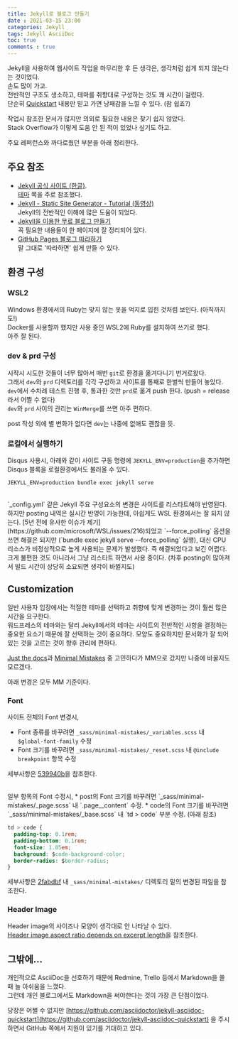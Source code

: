 ```yaml
---
title: Jekyll로 블로그 만들기  
date : 2021-03-15 23:00  
categories: Jekyll  
tags: Jekyll AsciiDoc 
toc: true  
comments : true  
---
```


Jekyll을 사용하여 웹사이트 작업을 마무리한 후 든 생각은, 생각처럼 쉽게 되지 않는다는 것이었다.  
손도 많이 가고.  
전반적인 구조도 생소하고, 테마를 취향대로 구성하는 것도 꽤 시간이 걸렸다.  
단순히 [Quickstart](https://jekyllrb.com/docs/) 내용만 믿고 가면 낭패감을 느낄 수 있다. (참 쉽죠?)  

작업시 참조한 문서가 많지만 의외로 필요한 내용은 찾기 쉽지 않았다.  
Stack Overflow가 이렇게 도움 안 된 적이 있었나 싶기도 하고.

주요 레퍼런스와 까다로웠던 부분을 아래 정리한다.


## 주요 참조
* [Jekyll 공식 사이트 (한글)](https://jekyllrb-ko.com/).  
  [테마](http://jekyllrb-ko.github.io/docs/themes/) 쪽을 주로 참조했다.
* [Jekyll - Static Site Generator - Tutorial (동영상)](https://www.youtube.com/playlist?list=PLLAZ4kZ9dFpOPV5C5Ay0pHaa0RJFhcmcB)  
  Jekyll의 전반적인 이해에 많은 도움이 되었다.
* [Jekyll을 이용한 무료 블로그 만들기](https://wepplication.github.io/programming/jekyll/)  
  꼭 필요한 내용들이 한 페이지에 잘 정리되어 있다.
* [GitHub Pages 블로그 따라하기](https://devinlife.com/howto/#1-github-pages-%EB%B8%94%EB%A1%9C%EA%B7%B8-%EB%94%B0%EB%9D%BC%ED%95%98%EA%B8%B0)  
  말 그대로 '따라하면' 쉽게 만들 수 있다.


## 환경 구성

### WSL2
Windows 환경에서의 Ruby는 맞지 않는 옷을 억지로 입힌 것처럼 보인다. (아직까지도!)  
Docker를 사용할까 했지만 사용 중인 WSL2에 Ruby를 설치하여 쓰기로 했다.  
아주 잘 된다.

### dev & prd 구성
시작시 시도한 것들이 너무 많아서 매번 `git`로 환경을 옮겨다니기 번거로왔다.  
그래서 `dev`와 `prd` 디렉토리를 각각 구성하고 사이트를 통째로 한벌씩 만들어 놓았다.  
`dev`에서 수차례 테스트 진행 후, 통과한 것만 `prd`로 옮겨 push 한다. (push = release 라서 어쩔 수 없다)  
`dev`와 `prd` 사이의 관리는 `WinMerge`를 쓰면 아주 편하다.

post 작성 외에 별 변화가 없다면 `dev`는 나중에 없애도 괜찮을 듯.

### 로컬에서 실행하기
Disqus 사용시, 아래와 같이 사이트 구동 명령에 `JEKYLL_ENV=production`을 추가하면 Disqus 블록을 로컬환경에서도 불러올 수 있다.

```
JEKYLL_ENV=production bundle exec jekyll serve
```
<br/>
`_config.yml` 같은 Jekyll 주요 구성요소의 변경은 사이트를 리스타트해야 반영된다. 하지만 posting 내역은 실시간 반영이 가능한데, 아쉽게도 WSL 환경에서는 잘 되지 않는다.  
[5년 전에 유사한 이슈가 제기](https://github.com/microsoft/WSL/issues/216)되었고  `--force_polling` 옵션을 쓰면 해결은 되지만 (`bundle exec jekyll serve --force_polling` 실행), 대신 CPU 리소스가 비정상적으로 높게 사용되는 문제가 발생했다. 즉 해결되었다고 보긴 어렵다.    
크게 불편한 것도 아니라서 그냥 리스타트 하면서 사용 중이다. (차후 posting이 많아져서 빌드 시간이 상당히 소요되면 생각이 바뀔지도)


## Customization
일반 사용자 입장에서는 적절한 테마를 선택하고 취향에 맞게 변경하는 것이 훨씬 많은 시간을 요구한다.  
워드프레스의 테마와는 달리 Jekyll에서의 테마는 사이트의 전반적인 사항을 결정하는 중요한 요소기 때문에 잘 선택하는 것이 중요하다. 모양도 중요하지만 문서화가 잘 되어있는 것을 고르는 것이 향후 관리에 편하다.  

[Just the docs](https://pmarsceill.github.io/just-the-docs/)과 [Minimal Mistakes](https://mmistakes.github.io/minimal-mistakes/) 중 고민하다가 MM으로 갔지만 나중에 바꿀지도 모르겠다.

아래 변경은 모두 MM 기준이다.

### Font
사이트 전체의 Font 변경시,
* Font 종류를 바꾸려면 `_sass/minimal-mistakes/_variables.scss` 내 `$global-font-family` 수정
* Font 크기를 바꾸려면 `_sass/minimal-mistakes/_reset.scss` 내 `@include breakpoint` 항목 수정

세부사항은 [539940b](https://github.com/darkchoco/darkchoco.github.io/commit/539940b9a7808ebf37c4957c67cfd9a305bc20e6)을 참조한다.

<br/>
일부 항목의 Font 수정시,
* post의 Font 크기를 바꾸려면 `_sass/minimal-mistakes/_page.scss` 내 `.page__content` 수정.
* code의 Font 크기를 바꾸려면 `_sass/minimal-mistakes/_base.scss` 내 `td > code` 부분 수정. (아래 참조)

```css
td > code {
  padding-top: 0.1rem;
  padding-bottom: 0.1rem;
  font-size: 1.05em;
  background: $code-background-color;
  border-radius: $border-radius;
}
```

세부사항은 [2fabdbf](https://github.com/darkchoco/darkchoco.github.io/commit/2fabdbfaab618e75da9e3321c774c503e9c52fe8) 내 `_sass/minimal-mistakes/` 디렉토리 밑의 변경된 파일을 참조한다.

### Header Image
Header image의 사이즈나 모양이 생각대로 안 나타날 수 있다.  
[Header image aspect ratio depends on excerpt length](https://github.com/mmistakes/minimal-mistakes/issues/542)을 참조한다.


## 그밖에...
개인적으로 AsciiDoc을 선호하기 때문에 Redmine, Trello 등에서 Markdown을 쓸 때 늘 아쉬움을 느꼈다.  
그런데 개인 블로그에서도 Markdown을 써야한다는 것이 가장 큰 단점이었다.

당장은 어쩔 수 없지만 [https://github.com/asciidoctor/jekyll-asciidoc-quickstart](https://github.com/asciidoctor/jekyll-asciidoc-quickstart) 을 주시하면서 GitHub 쪽에서 지원이 있기를 기대하고 있다.
